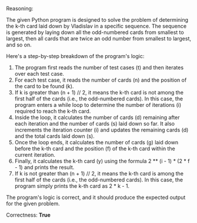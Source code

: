 Reasoning:

The given Python program is designed to solve the problem of determining the k-th card laid down by Vladislav in a specific sequence. The sequence is generated by laying down all the odd-numbered cards from smallest to largest, then all cards that are twice an odd number from smallest to largest, and so on.

Here's a step-by-step breakdown of the program's logic:

1. The program first reads the number of test cases (t) and then iterates over each test case.
2. For each test case, it reads the number of cards (n) and the position of the card to be found (k).
3. If k is greater than (n + 1) // 2, it means the k-th card is not among the first half of the cards (i.e., the odd-numbered cards). In this case, the program enters a while loop to determine the number of iterations (i) required to reach the k-th card.
4. Inside the loop, it calculates the number of cards (d) remaining after each iteration and the number of cards (s) laid down so far. It also increments the iteration counter (i) and updates the remaining cards (d) and the total cards laid down (s).
5. Once the loop ends, it calculates the number of cards (g) laid down before the k-th card and the position (f) of the k-th card within the current iteration.
6. Finally, it calculates the k-th card (y) using the formula 2 ** (i - 1) * (2 * f - 1) and prints the result.
7. If k is not greater than (n + 1) // 2, it means the k-th card is among the first half of the cards (i.e., the odd-numbered cards). In this case, the program simply prints the k-th card as 2 * k - 1.

The program's logic is correct, and it should produce the expected output for the given problem.

Correctness: **True**